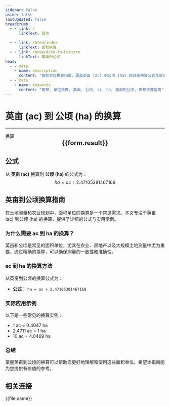 ```yaml
---
sidebar: false
aside: false
lastUpdated: false
breadcrumb:
  - - link: /
      linkText: 首页

  - - link: /Area/index
      linkText: 面积换算
  - - link: /Area/Acre-to-Hectare
      linkText: 英亩到公顷
head:
  - - meta
    - name: description
      content: "面积单位换算指南，涵盖英亩 (ac) 到公顷 (ha) 的详细换算公式与说明。"
  - - meta
    - name: keywords
      content: "面积, 单位换算, 英亩, 公顷, ac, ha, 英亩到公顷, 面积换算指南"
---
```

# 英亩 (ac) 到 公顷 (ha) 的换算
---
<script setup>
import { onMounted, reactive, inject, ref } from 'vue'
import { NButton, NForm, NFormItem, NInput, NInputNumber, NSelect, NCard, useMessage,NGrid ,NGi } from 'naive-ui'
import { defineClientComponent } from 'vitepress'
import { Area } from '../../files';

const convert = inject('convert')

const form = reactive({
  number: null,
  result: '',
})

const convertHandler = () => {
  if (form.number !== null && !isNaN(form.number)) {
    const convertedValue = parseFloat(form.number) / 2.47105381467169
    form.result = `${form.number}ac = ${convertedValue.toFixed(4)}ha`
  } else {
    form.result = '请输入有效的数值。'
  }
}
</script>

<n-form size="large" :model="form">
  <n-form-item label="英亩 (ac)">
    <n-input-number v-model:value="form.number" placeholder="输入英亩" style="width: 100%" />
  </n-form-item>
  <n-form-item>
    <n-button type="info" @click="convertHandler" block>换算</n-button>
  </n-form-item>
</n-form>

<n-card  embedded :bordered="false" hoverable>
  <div  style="text-align:center;font-size:20px;">
    <strong>{{form.result}}</strong>
  </div>
</n-card>

## 公式

从 **英亩 (ac)** 换算到 **公顷 (ha)** 的公式为：
$$ ha = ac \div 2.47105381467169 $$

## 英亩到公顷换算指南

在土地测量和农业规划中，面积单位的换算是一个常见需求。本文专注于英亩 (ac) 到公顷 (ha) 的换算，提供了详细的公式与实用示例。

### 为什么需要 ac 到 ha 的换算？

英亩和公顷是常见的面积单位，尤其在农业、房地产以及大规模土地测量中尤为重要。通过精确的换算，可以确保测量的一致性和准确性。

### ac 到 ha 的换算方法

从英亩到公顷的换算公式为：

- **公式：** `ha = ac ÷ 2.47105381467169`

### 实际应用示例

以下是一些常见的换算实例：

- 1 ac = 0.4047 ha
- 2.4711 ac = 1 ha
- 10 ac = 4.0469 ha

### 总结

掌握英亩到公顷的换算可以帮助您更好地理解和使用这些面积单位。希望本指南能为您提供有价值的参考。

## 相关连接
<n-grid x-gap="12" :cols="2">
  <n-gi v-for="(file, index) in Area" :key="index">
    <n-button
      text
      tag="a"
      :href="file.path"
      type="info"
    >
      {{file.name}}
    </n-button>
  </n-gi>
</n-grid>